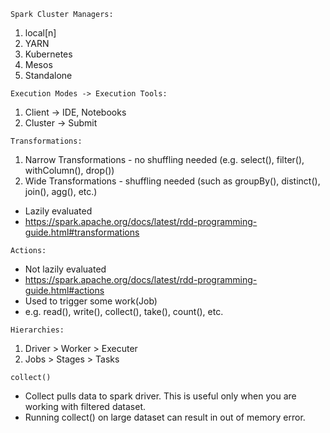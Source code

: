 ```Spark Cluster Managers:```
1. local[n]
2. YARN
3. Kubernetes
4. Mesos
5. Standalone

```Execution Modes -> Execution Tools:```
1. Client -> IDE, Notebooks
2. Cluster -> Submit

```Transformations:```
1. Narrow Transformations - no shuffling needed (e.g. select(), filter(), withColumn(), drop())
2. Wide Transformations - shuffling needed (such as groupBy(), distinct(), join(), agg(), etc.)
- Lazily evaluated
- https://spark.apache.org/docs/latest/rdd-programming-guide.html#transformations

```Actions:```
- Not lazily evaluated
- https://spark.apache.org/docs/latest/rdd-programming-guide.html#actions
- Used to trigger some work(Job)
- e.g. read(), write(), collect(), take(), count(), etc.

```Hierarchies:```
1. Driver > Worker > Executer
2. Jobs > Stages > Tasks

```collect()```
- Collect pulls data to spark driver. This is useful only when you are working with filtered dataset.
- Running collect() on large dataset can result in out of memory error.
